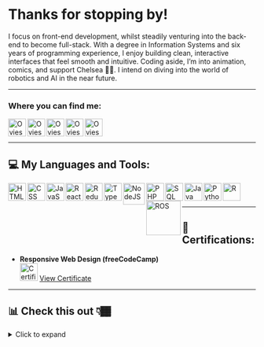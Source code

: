 # Thanks for stopping by!

I focus on front-end development, whilst steadily venturing into the back-end to become full-stack. With a degree in Information Systems and six years of programming experience, I enjoy building clean, interactive interfaces that feel smooth and intuitive. Coding aside, I’m into animation, comics, and support Chelsea 🦁🔵. I intend on diving into the world of robotics and AI in the near future.


---

### Where you can find me:

[<img align="left" alt="Oviesa | LinkedIn" width="36px" src="https://www.svgrepo.com/show/469190/linkedin.svg" />][linkedin]
[<img align="left" alt="Oviesa | Website" width="36px" src="https://www.svgrepo.com/show/513304/globe-2.svg" />][website]
[<img align="left" alt="Oviesa | Instagram" width="36px" src="https://www.svgrepo.com/show/452229/instagram-1.svg" />][instagram]
[<img align="left" alt="Oviesa | CodePen" width="36px" src="https://www.svgrepo.com/show/509861/codepen.svg" />][codepen]
[<img align="left" alt="Oviesa | Email" width="36px" src="https://www.svgrepo.com/show/477054/email-download.svg" />][email]

<br><br>

[linkedin]: https://www.linkedin.com/in/oviesa-oboh-704082296/
[website]: https://oviesao.github.io/website/
[instagram]: https://www.instagram.com/oviesa.o/
[codepen]: https://codepen.io/oviesao
[email]: mailto:oviesao@icloud.com

---

## 💻 My Languages and Tools:

<img align="left" alt="HTML" width="36px" src="https://www.svgrepo.com/show/452228/html-5.svg" />
<img align="left" alt="CSS" width="36px" src="https://www.svgrepo.com/show/452185/css-3.svg" />
<img align="left" alt="JavaScript" width="36px" src="https://www.svgrepo.com/show/349419/javascript.svg" />
<img align="left" alt="React" width="36px" src="https://www.svgrepo.com/show/452092/react.svg" />
<img align="left" alt="Redux" width="36px" src="https://www.svgrepo.com/show/452093/redux.svg" />
<img align="left" alt="TypeScript" width="36px" src="https://www.svgrepo.com/show/349540/typescript.svg" />
<img align="left" alt="NodeJS" width="44px" src="https://www.svgrepo.com/show/303360/nodejs-logo.svg" />
<img align="left" alt="PHP" width="36px" src="https://www.svgrepo.com/show/452088/php.svg" />
<img align="left" alt="SQL" width="36px" src="https://www.svgrepo.com/show/255832/sql.svg" />
<img align="left" alt="Java" width="36px" src="https://www.svgrepo.com/show/303388/java-4-logo.svg" />
<img align="left" alt="Python" width="36px" src="https://www.svgrepo.com/show/452091/python.svg" />
<img align="left" alt="R" width="36px" src="https://upload.wikimedia.org/wikipedia/commons/1/1b/R_logo.svg" />
<img align="left" alt="ROS" width="70px" src="https://upload.wikimedia.org/wikipedia/commons/b/bb/Ros_logo.svg" />

<br><br>

---

## 🏅 Certifications:

- **Responsive Web Design (freeCodeCamp)**  
  <img alt="Certificate" width="36px" src="https://www.svgrepo.com/show/423007/certificate-award-trophy.svg" /> [View Certificate][ResponsiveWebDesign]

[ResponsiveWebDesign]: https://www.freecodecamp.org/certification/oviesao/responsive-web-design

---

## 📊 Check this out 👇🏾

<details>
  <summary>Click to expand</summary>
  <br />

  ### 📈 Overall Stats
  <img align="center" alt="Oviesa's GitHub Stats" src="https://github-readme-stats.vercel.app/api?username=oviesao&show_icons=true&hide=issues,contribs&hide_border=true&theme=github_dark&include_all_commits=true&count_private=true" />

  <br /><br />

  ### 🥇 Top Languages
  <img align="center" alt="Top Languages" src="https://github-readme-stats.vercel.app/api/top-langs/?username=oviesao&layout=compact&hide_border=true&theme=github_dark&langs_count=8&hide=html,css" />

</details>
